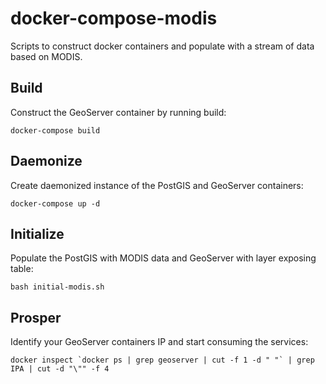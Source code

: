 # docker-compose-modis
Scripts to construct docker containers and populate with a stream of data based on MODIS.

## Build
Construct the GeoServer container by running build:

```docker-compose build```

## Daemonize
Create daemonized instance of the PostGIS and GeoServer containers:

```docker-compose up -d```

## Initialize
Populate the PostGIS with MODIS data and GeoServer with layer exposing table:

```bash initial-modis.sh```

## Prosper
Identify your GeoServer containers IP and start consuming the services:

```docker inspect `docker ps | grep geoserver | cut -f 1 -d " "` | grep IPA | cut -d "\"" -f 4```
